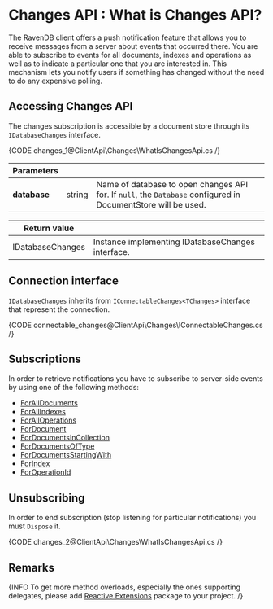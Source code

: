# Changes API : What is Changes API?

The RavenDB client offers a push notification feature that allows you to receive messages from a server about events that occurred there.
You are able to subscribe to events for all documents, indexes and operations as well as to indicate a particular one that you are interested in. 
This mechanism lets you notify users if something has changed without the need to do any expensive polling. 

## Accessing Changes API

The changes subscription is accessible by a document store through its `IDatabaseChanges` interface.

{CODE changes_1@ClientApi\Changes\WhatIsChangesApi.cs /}

| Parameters | | |
| ------------- | ------------- | ----- |
| **database** | string | Name of database to open changes API for. If `null`, the `Database` configured in DocumentStore will be used. |

| Return value | |
| ------------- | ----- |
| IDatabaseChanges | Instance implementing IDatabaseChanges interface. |

## Connection interface

`IDatabaseChanges` inherits from `IConnectableChanges<TChanges>` interface that represent the connection.

{CODE connectable_changes@ClientApi\Changes\IConnectableChanges.cs /}

## Subscriptions

In order to retrieve notifications you have to subscribe to server-side events by using one of the following methods:

- [ForAllDocuments](../../client-api/changes/how-to-subscribe-to-document-changes#foralldocuments)
- [ForAllIndexes](../../client-api/changes/how-to-subscribe-to-index-changes#forallindexes)
- [ForAllOperations](../../client-api/changes/how-to-subscribe-to-operation-changes#foralloperations)
- [ForDocument](../../client-api/changes/how-to-subscribe-to-document-changes#fordocument)
- [ForDocumentsInCollection](../../client-api/changes/how-to-subscribe-to-document-changes#fordocumentsincollection)
- [ForDocumentsOfType](../../client-api/changes/how-to-subscribe-to-document-changes#fordocumentsoftype)
- [ForDocumentsStartingWith](../../client-api/changes/how-to-subscribe-to-document-changes#fordocumentsstartingwith)
- [ForIndex](../../client-api/changes/how-to-subscribe-to-index-changes#forindex)
- [ForOperationId](../../client-api/changes/how-to-subscribe-to-operation-changes#foroperation)

## Unsubscribing

In order to end subscription (stop listening for particular notifications) you must `Dispose` it.

{CODE changes_2@ClientApi\Changes\WhatIsChangesApi.cs /}

## Remarks

{INFO To get more method overloads, especially the ones supporting delegates, please add [Reactive Extensions](http://nuget.org/packages/Rx-Main) package to your project. /}


